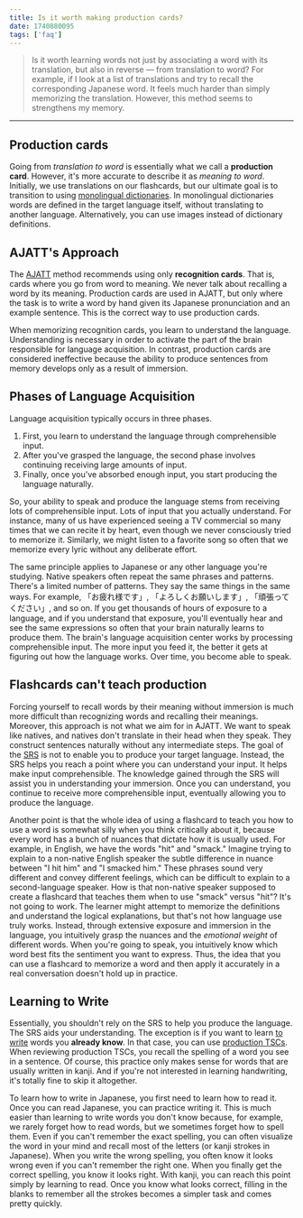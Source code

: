```yaml
---
title: Is it worth making production cards?
date: 1740880095
tags: ['faq']
---
```


> Is it worth learning words not just by associating a word with its translation,
> but also in reverse &mdash; from translation to word?
> For example,
> if I look at a list of translations and try to recall the corresponding Japanese word.
> It feels much harder than simply memorizing the translation.
> However, this method seems to strengthens my memory.

****

## Production cards

Going from *translation to word* is essentially what we call a **production card**.
However, it's more accurate to describe it as *meaning to word*.
Initially,
we use translations on our flashcards,
but our ultimate goal is to transition to using [monolingual dictionaries](going-monolingual.html).
In monolingual dictionaries
words are defined in the target language itself,
without translating to another language.
Alternatively, you can use images instead of dictionary definitions.

## AJATT's Approach

The [AJATT](whats-ajatt.html) method recommends using only **recognition cards**.
That is,
cards where you go from word to meaning.
We never talk about recalling a word by its meaning.
Production cards are used in AJATT,
but only where the task is to write a word by hand
given its Japanese pronunciation and an example sentence.
This is the correct way to use production cards.

When memorizing recognition cards,
you learn to understand the language.
Understanding is necessary in order to activate the part of the brain
responsible for language acquisition.
In contrast,
production cards are considered ineffective
because the ability to produce sentences from memory
develops only as a result of immersion.

## Phases of Language Acquisition

Language acquisition typically occurs in three phases.

1) First, you learn to understand the language through comprehensible input.
1) After you've grasped the language,
   the second phase involves continuing receiving large amounts of input.
1) Finally,
   once you've absorbed enough input,
   you start producing the language naturally.

So,
your ability to speak and produce the language
stems from receiving lots of comprehensible input.
Lots of input that you actually understand.
For instance,
many of us have experienced seeing a TV commercial so many times
that we can recite it by heart,
even though we never consciously tried to memorize it.
Similarly,
we might listen to a favorite song so often that we memorize every lyric
without any deliberate effort.

The same principle applies to Japanese or any other language you're studying.
Native speakers often repeat the same phrases and patterns.
There's a limited number of patterns.
They say the same things in the same ways.
For example,
「お疲れ様です」,
「よろしくお願いします」,
「頑張ってください」,
and so on.
If you get thousands of hours of exposure to a language,
and if you understand that exposure,
you'll eventually hear and see the same expressions so often
that your brain naturally learns to produce them.
The brain's language acquisition center works by processing comprehensible input.
The more input you feed it,
the better it gets at figuring out how the language works.
Over time, you become able to speak.

## Flashcards can't teach production

Forcing yourself to recall words by their meaning without immersion is much more difficult
than recognizing words and recalling their meanings.
Moreover,
this approach is not what we aim for in AJATT.
We want to speak like natives,
and natives don't translate in their head when they speak.
They construct sentences naturally without any intermediate steps.
The goal of the [SRS](spaced-repetition.html) is not to enable you to produce your target language.
Instead,
the SRS helps you reach a point where you can understand your input.
It helps make input comprehensible.
The knowledge gained through the SRS will assist you in understanding your immersion.
Once you can understand,
you continue to receive more comprehensible input,
eventually allowing you to produce the language.

Another point is that
the whole idea of using a flashcard to teach you how to use a word
is somewhat silly when you think critically about it,
because every word has a bunch of nuances that dictate how it is usually used.
For example,
in English,
we have the words "hit" and "smack."
Imagine trying to explain to a non-native English speaker the subtle difference in nuance
between "I hit him" and "I smacked him."
These phrases sound very different and convey different feelings,
which can be difficult to explain to a second-language speaker.
How is that non-native speaker supposed to create a flashcard
that teaches them when to use "smack" versus "hit"?
It's not going to work.
The learner might attempt to memorize the definitions
and understand the logical explanations,
but that's not how language use truly works.
Instead,
through extensive exposure and immersion in the language,
you intuitively grasp the nuances and the *emotional weight* of different words.
When you're going to speak,
you intuitively know which word best fits the sentiment you want to express.
Thus,
the idea that you can use a flashcard to memorize a word
and then apply it accurately in a real conversation
doesn't hold up in practice.

## Learning to Write

Essentially,
you shouldn't rely on the SRS to help you produce the language.
The SRS aids your understanding.
The exception is if you want to learn [to write](writing-japanese.html) words you **already know**.
In that case,
you can use [production TSCs](writing-japanese.html#writing-kanji).
When reviewing production TSCs,
you recall the spelling of a word you see in a sentence.
Of course,
this practice only makes sense for words that are usually written in kanji.
And if you're not interested in learning handwriting, it's totally fine to skip it altogether.

To learn how to write in Japanese,
you first need to learn how to read it.
Once you can read Japanese,
you can practice writing it.
This is much easier than learning to write words you don't know because,
for example,
we rarely forget how to read words,
but we sometimes forget how to spell them.
Even if you can't remember the exact spelling,
you can often visualize the word in your mind and recall most of the letters
(or kanji strokes in Japanese).
When you write the wrong spelling,
you often know it looks wrong even if you can't remember the right one.
When you finally get the correct spelling, you know it looks right.
With kanji,
you can reach this point simply by learning to read.
Once you know what looks correct,
filling in the blanks to remember all the strokes becomes a simpler task and comes pretty quickly.

